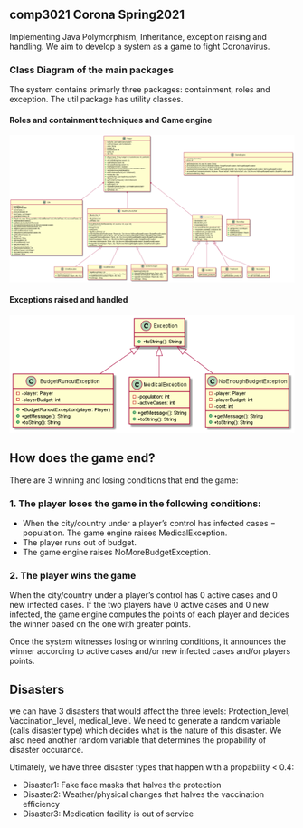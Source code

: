 ## comp3021 Corona Spring2021
Implementing Java Polymorphism, Inheritance, exception raising and handling.
We aim to develop a system as a game to fight Coronavirus.

### Class Diagram of the main packages
The system contains primarly three packages: containment, roles and exception. 
The util package has utility classes. 
#### Roles and containment techniques and Game engine
![alt text](engine.png)

#### Exceptions raised and handled
![alt text](exceptions.png)


## How does the game end?
There are 3 winning and losing conditions that end the game:
### 1. The player loses the game in the following conditions:
- When the city/country under a player’s control has infected cases = population. The game engine raises MedicalException.
- The player runs out of budget.
- The game engine raises NoMoreBudgetException.
### 2. The player wins the game  
When the city/country under a player’s control has 0 active cases and 0 new infected cases. If the two players have 0 active cases and 0 new infected, the game engine computes the points of each player and decides the winner based on the one with greater points.

Once the system witnesses losing or winning conditions, it announces the winner according to active cases and/or new infected cases and/or players points. 

## Disasters
we can have 3 disasters that would affect the three levels: Protection_level, Vaccination_level, medical_level. 
We need to generate a random variable (calls disaster type) which decides what is the nature of this disaster.
We also need another random variable that determines the propability of disaster occurance. 

Utimately, we have three disaster types that happen with a propability < 0.4:
- Disaster1: Fake face masks that halves the protection
- Disaster2: Weather/physical changes that halves the vaccination efficiency
- Disaster3: Medication facility is out of service
